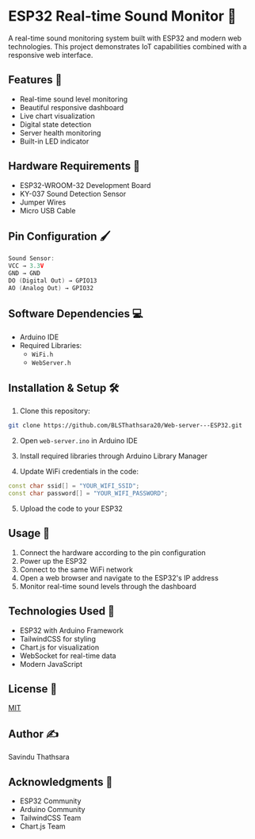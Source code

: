 # ESP32 Real-time Sound Monitor 🎯

A real-time sound monitoring system built with ESP32 and modern web technologies. This project demonstrates IoT capabilities combined with a responsive web interface.

## Features 🚀

- Real-time sound level monitoring
- Beautiful responsive dashboard
- Live chart visualization
- Digital state detection
- Server health monitoring
- Built-in LED indicator

## Hardware Requirements 🔧

- ESP32-WROOM-32 Development Board
- KY-037 Sound Detection Sensor
- Jumper Wires
- Micro USB Cable

## Pin Configuration 🖌

```cpp
Sound Sensor:
VCC → 3.3V
GND → GND
DO (Digital Out) → GPIO13
AO (Analog Out) → GPIO32
```

## Software Dependencies 💻

- Arduino IDE
- Required Libraries:
  - `WiFi.h`
  - `WebServer.h`

## Installation & Setup 🛠️

1. Clone this repository:

```bash
git clone https://github.com/BLSThathsara20/Web-server---ESP32.git
```

2. Open `web-server.ino` in Arduino IDE

3. Install required libraries through Arduino Library Manager

4. Update WiFi credentials in the code:

```cpp
const char ssid[] = "YOUR_WIFI_SSID";
const char password[] = "YOUR_WIFI_PASSWORD";
```

5. Upload the code to your ESP32

## Usage 📱

1. Connect the hardware according to the pin configuration
2. Power up the ESP32
3. Connect to the same WiFi network
4. Open a web browser and navigate to the ESP32's IP address
5. Monitor real-time sound levels through the dashboard

## Technologies Used 🌟

- ESP32 with Arduino Framework
- TailwindCSS for styling
- Chart.js for visualization
- WebSocket for real-time data
- Modern JavaScript

## License 📄

[MIT](https://choosealicense.com/licenses/mit/)

## Author ✍️

Savindu Thathsara

## Acknowledgments 🙏

- ESP32 Community
- Arduino Community
- TailwindCSS Team
- Chart.js Team
